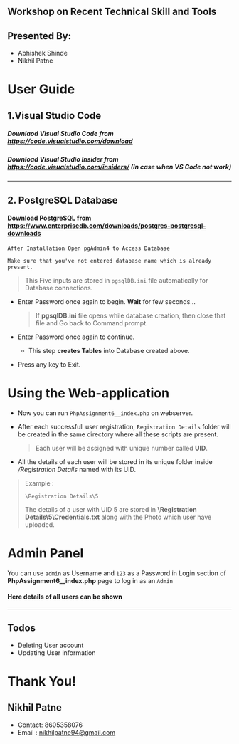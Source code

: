 ## Workshop on Recent Technical Skill and Tools

## Presented By:
 * Abhishek Shinde
* Nikhil Patne

# User Guide


## 1.Visual Studio Code

 #####  Downlaod Visual Studio Code from https://code.visualstudio.com/download
 #####  Download Visual Studio Insider from https://code.visualstudio.com/insiders/ (In case when VS Code not work)

***

## 2. PostgreSQL Database

#### Download PostgreSQL from https://www.enterprisedb.com/downloads/postgres-postgresql-downloads
`
After Installation Open pgAdmin4 to Access Database
`





`Make sure that you've not entered database name which is already present.`
> This Five inputs are stored in `pgsqlDB.ini` file automatically for Database connections.


* Enter Password once again to begin.
**Wait** for few seconds...
	> If **pgsqlDB.ini** file opens while database creation, then close that file and Go back to Command prompt.


* Enter Password once again to continue.
	* This step **creates Tables** into Database created above.


* Press any key to Exit.

# Using the Web-application

* Now you can run `PhpAssignment6__index.php` on webserver.

* After each successfull user registration, `Registration Details` folder will be created in the same directory where all these scripts are present.
	> Each user will be assigned with unique number called **UID**.

* All the details of each user will be stored in its unique folder inside */Registration Details* named with its UID.
> Example :
> ```
> \Registration Details\5
> ```
> The details of a user with UID 5 are stored in **\Registration Details\5\Credentials.txt**
along with the Photo which user have uploaded.

# Admin Panel

You can use
`admin` as Username 
and 
`123` as a Password
in Login section of **PhpAssignment6__index.php** page
to log in as an ```Admin```
#### Here details of all users can be shown

---
## Todos
* Deleting User account
* Updating User information

# Thank You!
 ## Nikhil Patne
   * Contact: 8605358076 
   * Email : nikhilpatne94@gmail.com 
  
